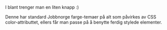 I blant trenger man en liten knapp :) 

Denne har standard Jobbnorge farge-temaer på alt som påvirkes av CSS color-attributtet, ellers får man passe på å benytte ferdig stylede elementer. 

```[import](./../../components/JnMiniButtonExample.vue)
```